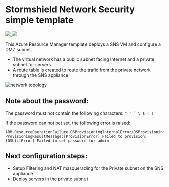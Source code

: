 # Stormshield Network Security simple template

<a href="https://portal.azure.com/#create/Microsoft.Template/uri/https%3A%2F%2Fraw.githubusercontent.com%2Fstormshield%2Fazure-templates%2Fmaster%2Fsns%2Fsns-simple%2Ftemplate.json" target="_blank">
    <img src="https://aka.ms/deploytoazurebutton"/>
</a><a href="http://armviz.io/#/?load=https://raw.githubusercontent.com/stormshield/azure-templates/master/sns/sns-simple/template.json" target="_blank">
  <img src="http://armviz.io/visualizebutton.png"/>
</a>

This Azure Resource Manager template deploys a SNS VM and configure a DMZ subnet.


* The virtual network has a public subnet facing Internet and a private subnet for servers
* A route table is created to route the trafic from the private network through the SNS appliance

<img src="img/topo-simple.png" alt="network topology">

## Note about the password:

The password must not contain the following characters: ``" ' ` \ $ ( )``

If the password can not bet set, the following error is raised:
```
ARM.ResourceOperationFailure.OSProvisioningInternalError/OSProvisioningError
ProvisioningResultMessage:[ProvisionError] Failed to provision: [OSUtilError] Failed to set password for admin
```

## Next configuration steps:

* Setup Filtering and NAT masquerading for the Private subnet on the SNS appliance
* Deploy servers in the private subnet

